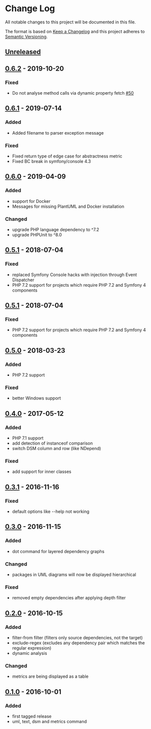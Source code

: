 # Change Log
All notable changes to this project will be documented in this file.

The format is based on [Keep a Changelog](http://keepachangelog.com/) 
and this project adheres to [Semantic Versioning](http://semver.org/).

## [Unreleased]

## [0.6.2] - 2019-10-20
### Fixed
 - Do not analyse method calls via dynamic property fetch [#50](https://github.com/mihaeu/dephpend/issues/56)

## [0.6.1] - 2019-07-14
### Added
 - Added filename to parser exception message

### Fixed
 - Fixed return type of edge case for abstractness metric
 - Fixed BC break in symfony/console 4.3

## [0.6.0] - 2019-04-09
### Added
 - support for Docker
 - Messages for missing PlantUML and Docker installation

### Changed
 - upgrade PHP language dependency to ^7.2
 - upgrade PHPUnit to ^8.0

## [0.5.1] - 2018-07-04
### Fixed
 - replaced Symfony Console hacks with injection through Event Dispatcher
 - PHP 7.2 support for projects which require PHP 7.2 and Symfony 4 components

## [0.5.1] - 2018-07-04
### Fixed
 - PHP 7.2 support for projects which require PHP 7.2 and Symfony 4 components

## [0.5.0] - 2018-03-23
### Added
 - PHP 7.2 support

### Fixed
 - better Windows support

## [0.4.0] - 2017-05-12
### Added
 - PHP 7.1 support
 - add detection of instanceof comparison
 - switch DSM column and row (like NDepend)

### Fixed
 - add support for inner classes

## [0.3.1] - 2016-11-16
### Fixed
 - default options like --help not working

## [0.3.0] - 2016-11-15
### Added
 - dot command for layered dependency graphs

### Changed
 - packages in UML diagrams will now be displayed hierarchical

### Fixed
 - removed empty dependencies after applying depth filter

## [0.2.0] - 2016-10-15
### Added
 - filter-from filter (filters only source dependencies, not the target)
 - exclude-regex (excludes any dependency pair which matches the regular expression)
 - dynamic analysis

### Changed
 - metrics are being displayed as a table

## [0.1.0] - 2016-10-01
### Added
 - first tagged release
 - uml, text, dsm and metrics command

[Unreleased]: https://github.com/mihaeu/dephpend/compare/0.6.2...HEAD
[0.6.2]: https://github.com/mihaeu/dephpend/compare/0.6.1...0.6.2
[0.6.1]: https://github.com/mihaeu/dephpend/compare/0.6.0...0.6.1
[0.6.0]: https://github.com/mihaeu/dephpend/compare/0.5.1...0.6.0
[0.5.1]: https://github.com/mihaeu/dephpend/compare/0.5.0...0.5.1
[0.5.0]: https://github.com/mihaeu/dephpend/compare/0.4.0...0.5.0
[0.4.0]: https://github.com/mihaeu/dephpend/compare/0.3.2...0.4.0
[0.3.2]: https://github.com/mihaeu/dephpend/compare/0.3.1...0.3.2
[0.3.1]: https://github.com/mihaeu/dephpend/compare/0.3.0...0.3.1
[0.3.0]: https://github.com/mihaeu/dephpend/compare/0.2.0...0.3.0
[0.2.0]: https://github.com/mihaeu/dephpend/compare/0.1.0...0.2.0
[0.1.0]: https://github.com/mihaeu/dephpend/compare/0549dbd...0.1.0
